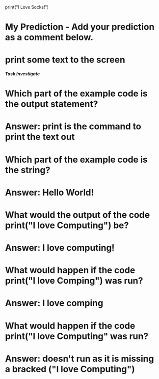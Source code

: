 print("I Love Socks!")

# My Prediction - Add your prediction as a comment below.
 
 # print some text to the screen


##### Task Investigate

# Which part of the example code is the output statement?
 # Answer: print is the command to print the text out

# Which part of the example code is the string?
 # Answer: Hello World!

# What would the output of the code print("I love Computing") be?
 # Answer: I love computing!

# What would happen if the code print("I love Comping") was run?
 # Answer: I love comping

# What would happen if the code print("I love Computing" was run?
 # Answer: doesn't run as it is missing a bracked ("I love Computing")

